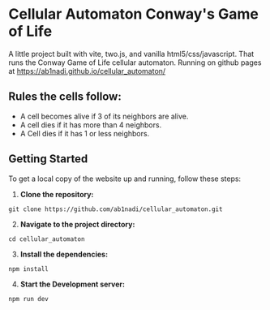 # Cellular Automaton Conway's Game of Life
A little project built with vite, two.js, and vanilla html5/css/javascript. That runs the Conway Game of Life cellular automaton.
Running on github pages at https://ab1nadi.github.io/cellular_automaton/

## Rules the cells follow: 
* A cell becomes alive if 3 of its neighbors are alive.
* A cell dies if it has more than 4 neighbors. 
* A Cell dies if it has 1 or less neighbors. 

## Getting Started
To get a local copy of the website up and running, follow these steps:

1. **Clone the repository:**
```
git clone https://github.com/ab1nadi/cellular_automaton.git
```
2. **Navigate to the project directory:**
```
cd cellular_automaton
```
3. **Install the dependencies:**
```
npm install
```
4. **Start the Development server:**
```
npm run dev
```
